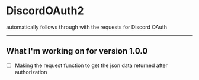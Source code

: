 # DiscordOAuth2
automatically follows through with the requests for Discord OAuth

***

## What I'm working on for version 1.0.0

- [ ] Making the request function to get the json data returned after authorization
